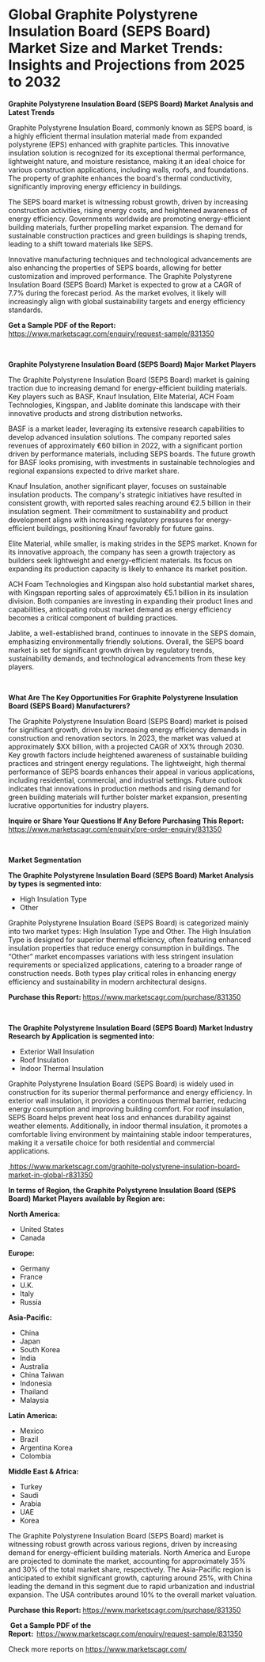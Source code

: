 <p><h1>Global Graphite Polystyrene Insulation Board (SEPS Board) Market Size and Market Trends: Insights and Projections from 2025 to 2032</h1></p><p><strong>Graphite Polystyrene Insulation Board (SEPS Board) Market Analysis and Latest Trends</strong></p>
<p><p>Graphite Polystyrene Insulation Board, commonly known as SEPS board, is a highly efficient thermal insulation material made from expanded polystyrene (EPS) enhanced with graphite particles. This innovative insulation solution is recognized for its exceptional thermal performance, lightweight nature, and moisture resistance, making it an ideal choice for various construction applications, including walls, roofs, and foundations. The property of graphite enhances the board's thermal conductivity, significantly improving energy efficiency in buildings.</p><p>The SEPS board market is witnessing robust growth, driven by increasing construction activities, rising energy costs, and heightened awareness of energy efficiency. Governments worldwide are promoting energy-efficient building materials, further propelling market expansion. The demand for sustainable construction practices and green buildings is shaping trends, leading to a shift toward materials like SEPS.</p><p>Innovative manufacturing techniques and technological advancements are also enhancing the properties of SEPS boards, allowing for better customization and improved performance. The Graphite Polystyrene Insulation Board (SEPS Board) Market is expected to grow at a CAGR of 7.7% during the forecast period. As the market evolves, it likely will increasingly align with global sustainability targets and energy efficiency standards.</p></p>
<p><strong>Get a Sample PDF of the Report:&nbsp;</strong> <a href="https://www.marketscagr.com/enquiry/request-sample/831350?utm_campaign=3018&utm_medium=2&utm_source=Github&utm_content=ia&utm_term=25032025&utm_id=graphite-polystyrene-insulation-board-seps-board">https://www.marketscagr.com/enquiry/request-sample/831350</a></p>
<p>&nbsp;</p>
<p><strong>Graphite Polystyrene Insulation Board (SEPS Board) Major Market Players</strong></p>
<p><p>The Graphite Polystyrene Insulation Board (SEPS Board) market is gaining traction due to increasing demand for energy-efficient building materials. Key players such as BASF, Knauf Insulation, Elite Material, ACH Foam Technologies, Kingspan, and Jablite dominate this landscape with their innovative products and strong distribution networks.</p><p>BASF is a market leader, leveraging its extensive research capabilities to develop advanced insulation solutions. The company reported sales revenues of approximately €60 billion in 2022, with a significant portion driven by performance materials, including SEPS boards. The future growth for BASF looks promising, with investments in sustainable technologies and regional expansions expected to drive market share.</p><p>Knauf Insulation, another significant player, focuses on sustainable insulation products. The company's strategic initiatives have resulted in consistent growth, with reported sales reaching around €2.5 billion in their insulation segment. Their commitment to sustainability and product development aligns with increasing regulatory pressures for energy-efficient buildings, positioning Knauf favorably for future gains.</p><p>Elite Material, while smaller, is making strides in the SEPS market. Known for its innovative approach, the company has seen a growth trajectory as builders seek lightweight and energy-efficient materials. Its focus on expanding its production capacity is likely to enhance its market position.</p><p>ACH Foam Technologies and Kingspan also hold substantial market shares, with Kingspan reporting sales of approximately €5.1 billion in its insulation division. Both companies are investing in expanding their product lines and capabilities, anticipating robust market demand as energy efficiency becomes a critical component of building practices.</p><p>Jablite, a well-established brand, continues to innovate in the SEPS domain, emphasizing environmentally friendly solutions. Overall, the SEPS board market is set for significant growth driven by regulatory trends, sustainability demands, and technological advancements from these key players.</p></p>
<p>&nbsp;</p>
<p><strong>What Are The Key Opportunities For Graphite Polystyrene Insulation Board (SEPS Board) Manufacturers?</strong></p>
<p><p>The Graphite Polystyrene Insulation Board (SEPS Board) market is poised for significant growth, driven by increasing energy efficiency demands in construction and renovation sectors. In 2023, the market was valued at approximately $XX billion, with a projected CAGR of XX% through 2030. Key growth factors include heightened awareness of sustainable building practices and stringent energy regulations. The lightweight, high thermal performance of SEPS boards enhances their appeal in various applications, including residential, commercial, and industrial settings. Future outlook indicates that innovations in production methods and rising demand for green building materials will further bolster market expansion, presenting lucrative opportunities for industry players.</p></p>
<p><strong>Inquire or Share Your Questions If Any Before Purchasing This Report:</strong> <a href="https://www.marketscagr.com/enquiry/pre-order-enquiry/831350?utm_campaign=3018&utm_medium=2&utm_source=Github&utm_content=ia&utm_term=25032025&utm_id=graphite-polystyrene-insulation-board-seps-board">https://www.marketscagr.com/enquiry/pre-order-enquiry/831350</a></p>
<p>&nbsp;</p>
<p><strong>Market Segmentation</strong></p>
<p><strong>The Graphite Polystyrene Insulation Board (SEPS Board) Market Analysis by types is segmented into:</strong></p>
<p><ul><li>High Insulation Type</li><li>Other</li></ul></p>
<p><p>Graphite Polystyrene Insulation Board (SEPS Board) is categorized mainly into two market types: High Insulation Type and Other. The High Insulation Type is designed for superior thermal efficiency, often featuring enhanced insulation properties that reduce energy consumption in buildings. The “Other” market encompasses variations with less stringent insulation requirements or specialized applications, catering to a broader range of construction needs. Both types play critical roles in enhancing energy efficiency and sustainability in modern architectural designs.</p></p>
<p><strong>Purchase this Report:&nbsp;</strong><a href="https://www.marketscagr.com/purchase/831350?utm_campaign=3018&utm_medium=2&utm_source=Github&utm_content=ia&utm_term=25032025&utm_id=graphite-polystyrene-insulation-board-seps-board">https://www.marketscagr.com/purchase/831350</a></p>
<p>&nbsp;</p>
<p><strong>The Graphite Polystyrene Insulation Board (SEPS Board) Market Industry Research by Application is segmented into:</strong></p>
<p><ul><li>Exterior Wall Insulation</li><li>Roof Insulation</li><li>Indoor Thermal Insulation</li></ul></p>
<p><p>Graphite Polystyrene Insulation Board (SEPS Board) is widely used in construction for its superior thermal performance and energy efficiency. In exterior wall insulation, it provides a continuous thermal barrier, reducing energy consumption and improving building comfort. For roof insulation, SEPS Board helps prevent heat loss and enhances durability against weather elements. Additionally, in indoor thermal insulation, it promotes a comfortable living environment by maintaining stable indoor temperatures, making it a versatile choice for both residential and commercial applications.</p></p>
<p><a href="https://www.marketscagr.com/graphite-polystyrene-insulation-board-market-in-global-r831350?utm_campaign=3018&utm_medium=2&utm_source=Github&utm_content=ia&utm_term=25032025&utm_id=graphite-polystyrene-insulation-board-seps-board">&nbsp;https://www.marketscagr.com/graphite-polystyrene-insulation-board-market-in-global-r831350</a></p>
<p><strong>In terms of Region, the Graphite Polystyrene Insulation Board (SEPS Board) Market Players available by Region are:</strong></p>
<p>
    <p> <strong> North America: </strong>
        <ul>
            <li>United States</li>
            <li>Canada</li>
        </ul>
        </p> 
    <p> <strong> Europe: </strong>
        <ul>
            <li>Germany</li>
            <li>France</li>
            <li>U.K.</li>
            <li>Italy</li>
            <li>Russia</li>
        </ul>
        </p> 
    <p> <strong> Asia-Pacific: </strong>
        <ul>
            <li>China</li>
            <li>Japan</li>
            <li>South Korea</li>
            <li>India</li>
            <li>Australia</li>
            <li>China Taiwan</li>
            <li>Indonesia</li>
            <li>Thailand</li>
            <li>Malaysia</li>
        </ul>
        </p> 
    <p> <strong> Latin America: </strong>
        <ul>
            <li>Mexico</li>
            <li>Brazil</li>
            <li>Argentina Korea</li>
            <li>Colombia</li>
        </ul>
        </p> 
    <p> <strong> Middle East & Africa: </strong>
        <ul>
            <li>Turkey</li>
            <li>Saudi</li>
            <li>Arabia</li>
            <li>UAE</li>
            <li>Korea</li>
        </ul>
    </p>
    </p>
<p><p>The Graphite Polystyrene Insulation Board (SEPS Board) market is witnessing robust growth across various regions, driven by increasing demand for energy-efficient building materials. North America and Europe are projected to dominate the market, accounting for approximately 35% and 30% of the total market share, respectively. The Asia-Pacific region is anticipated to exhibit significant growth, capturing around 25%, with China leading the demand in this segment due to rapid urbanization and industrial expansion. The USA contributes around 10% to the overall market valuation.</p></p>
<p><strong>Purchase this Report: </strong><a href="https://www.marketscagr.com/purchase/831350?utm_campaign=3018&utm_medium=2&utm_source=Github&utm_content=ia&utm_term=25032025&utm_id=graphite-polystyrene-insulation-board-seps-board">https://www.marketscagr.com/purchase/831350</a></p>
<p>&nbsp;<strong>Get a Sample PDF of the Report:&nbsp;&nbsp;</strong><a href="https://www.marketscagr.com/enquiry/request-sample/831350?utm_campaign=3018&utm_medium=2&utm_source=Github&utm_content=ia&utm_term=25032025&utm_id=graphite-polystyrene-insulation-board-seps-board">https://www.marketscagr.com/enquiry/request-sample/831350</a></p>
<p><strong></strong></p>
<p>Check more reports on <a href="https://www.marketscagr.com/?utm_campaign=3018&utm_medium=2&utm_source=Github&utm_content=ia&utm_term=25032025&utm_id=graphite-polystyrene-insulation-board-seps-board">https://www.marketscagr.com/</a></p>